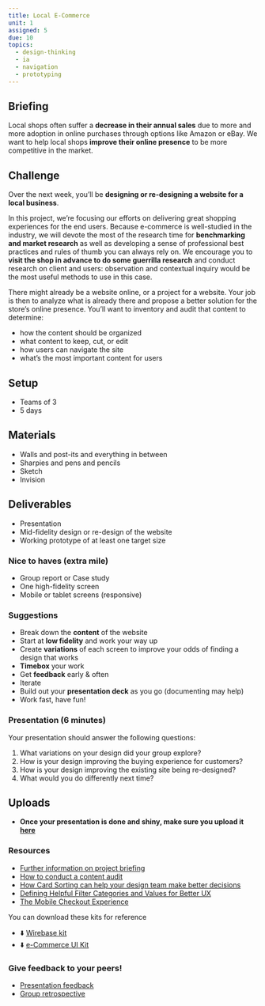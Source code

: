 ```yaml
---
title: Local E-Commerce
unit: 1
assigned: 5
due: 10
topics:
  - design-thinking
  - ia
  - navigation
  - prototyping
---
```

## Briefing

Local shops often suffer a **decrease in their annual sales** due to more and more adoption in online purchases through options like Amazon or eBay. We want to help local shops **improve their online presence** to be more competitive in the market.

## Challenge

Over the next week, you’ll be **designing or re-designing a website for a local business**.

In this project, we’re focusing our efforts on delivering great shopping experiences for the end users. Because e-commerce is well-studied in the industry, we will devote the most of the research time for **benchmarking and market research** as well as developing a sense of professional best practices and rules of thumb you can always rely on. We encourage you to **visit the shop in advance to do some guerrilla research** and conduct research on client and users: observation and contextual inquiry would be the most useful methods to use in this case.

There might already be a website online, or a project for a website. Your job is then to analyze what is already there and propose a better solution for the store’s online presence.
You’ll want to inventory and audit that content to determine:

* how the content should be organized
* what content to keep, cut, or edit
* how users can navigate the site
* what’s the most important content for users

## Setup

* Teams of 3
* 5 days

## Materials

* Walls and post-its and everything in between
* Sharpies and pens and pencils
* Sketch
* Invision

## Deliverables

* Presentation
* Mid-fidelity design or re-design of the website
* Working prototype of at least one target size

### Nice to haves (extra mile)

* Group report or Case study
* One high-fidelity screen
* Mobile or tablet screens (responsive)

### Suggestions

* Break down the **content** of the website
* Start at **low fidelity** and work your way up
* Create **variations** of each screen to improve your odds of finding a design that works
* **Timebox** your work
* Get **feedback** early & often
* Iterate
* Build out your **presentation deck** as you go (documenting may help)
* Work fast, have fun!

### Presentation (6 minutes)

Your presentation should answer the following questions:

1. What variations on your design did your group explore?
2. How is your design improving the buying experience for customers?
3. How is your design improving the existing site being re-designed?
4. What would you do differently next time?

## Uploads

* **Once your presentation is done and shiny, make sure you upload it** [**here**](https://drive.google.com/drive/u/2/folders/1bJrfEqg4NI4zIIorzvsGP4n78pamoqJZ)

### Resources

* [Further information on project briefing](http://materials.ironhack.com/s/B13_Gmka7)
* [How to conduct a content audit](https://uxmastery.com/how-to-conduct-a-content-audit/)
* [How Card Sorting can help your design team make better decisions](https://medium.muz.li/how-card-sorting-can-help-your-design-team-make-better-decisions-86c0456ed02c)
* [Defining Helpful Filter Categories and Values for Better UX](https://www.nngroup.com/articles/filter-categories-values)
* [The Mobile Checkout Experience](https://www.nngroup.com/articles/mobile-checkout-ux/)

You can download these kits for reference

* ⬇️ [Wirebase kit](https://s3-eu-west-1.amazonaws.com/ih-uxui-resources/wirebase.sketch)
* ⬇️ [e-Commerce UI Kit](https://s3-eu-west-1.amazonaws.com/ih-uxui-resources/fashion_e-commerce_UIKit.sketch)

### Give feedback to your peers!

* [Presentation feedback](https://drive.google.com/drive/u/2/folders/1bHpX701sjIdgCYis4T5matW4OBYquLxY)
* [Group retrospective](https://drive.google.com/drive/u/2/folders/1zt7u5MYLNAqXHDQ8yPnrd5jlx-YvLRLX)
